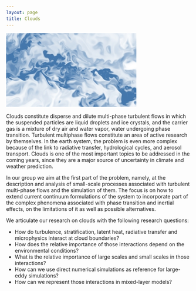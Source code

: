 ```yaml
---
layout: page
title: Clouds
---
```


![Image](assets/CtmlHor3_169.jpg)

Clouds constitute disperse and dilute multi-phase turbulent flows in which the suspended particles are liquid droplets and ice crystals, and the carrier gas is a mixture of dry air and water vapor, water undergoing phase transition. Turbulent multiphase flows constitute an area of active research by themselves. In the earth system, the problem is even more complex because of the link to radiative transfer, hydrological cycles, and aerosol transport. Clouds is one of the most important topics to be addressed in the coming years, since they are a major source of uncertainty in climate and weather prediction.

In our group we aim at the first part of the problem, namely, at the description and analysis of small-scale processes associated with turbulent multi-phase flows and the simulation of them. The focus is on how to extend current continuum formulations of the system to incorporate part of the complex phenomena associated with phase transition and inertial effects, on the limitations of it as well as possible alternatives.

We articulate our research on clouds with the following research questions:

* How do turbulence, stratification, latent heat, radiative transfer and microphysics interact at cloud boundaries?
* How does the relative importance of those interactions depend on the environmental conditions?
* What is the relative importance of large scales and small scales in those interactions?
* How can we use direct numerical simulations as reference for large-eddy simulations?
* How can we represent those interactions in mixed-layer models?
